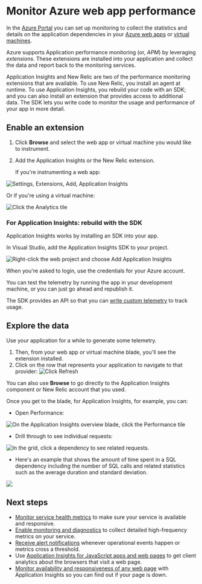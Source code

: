 <properties 
	pageTitle="Monitor Azure web app performance" 
	description="Chart load and response time, dependency information and set alerts on performance." 
	services="azure-portal"
    documentationCenter="na"
	authors="alancameronwills" 
	manager="douge"/>

<tags 
	ms.service="azure-portal" 
	ms.date="07/17/2015" 
	wacn.date=""/>

# Monitor Azure web app performance

In the [Azure Portal](http://manage.windowsazure.cn) you can set up monitoring to collect the  statistics and details on the application dependencies in your [Azure web apps](/documentation/articles/app-service-web-overview) or [virtual machines](/documentation/articles/virtual-machines-about).

Azure supports Application performance monitoring (or, *APM*) by leveraging *extensions*. These extensions are installed into your application and collect the data and report back to the monitoring services. 

Application Insights and New Relic are two of the performance monitoring extensions that are available. To use New Relic, you install an agent at runtime. To use Application Insights, you rebuild your code with an SDK; and you can also install an extension that provides access to additional data. The SDK lets you write code to monitor the usage and performance of your app in more detail.  

## Enable an extension

1. Click **Browse** and select the web app or virtual machine you would like to instrument.

2. Add the Application Insights or the New Relic extension. 

    If you're instrumenting a web app:

![Settings, Extensions, Add, Application Insights](./media/insights-perf-analytics/05-extend.png)

Or if you're using a virtual machine:

![Click the Analytics tile](./media/insights-perf-analytics/10-vm1.png)

### For Application Insights: rebuild with the SDK

Application Insights works by installing an SDK into your app. 

In Visual Studio, add the Application Insights SDK to your project.

![Right-click the web project and choose Add Application Insights](./media/insights-perf-analytics/03-add.png)

When you're asked to login, use the credentials for your Azure account.

You can test the telemetry by running the app in your development machine, or you can just go ahead and republish it. 

The SDK provides an API so that you can [write custom telemetry](/documentation/articles/app-insights-api-custom-events-metrics) to track usage.

## Explore the data

Use your application for a while to generate some telemetry.

1. Then, from your web app or virtual machine blade, you'll see the extension installed.
2. Click on the row that represents your application to navigate to that provider:
![Click Refresh](./media/insights-perf-analytics/06-overview.png)

You can also use **Browse** to go directly to the Application Insights component or New Relic account that you used.

Once you get to the blade, for Application Insights, for example, you can:
- Open Performance:

![On the Application Insights overview blade, click the Performance tile](./media/insights-perf-analytics/07-dependency.png)

- Drill through to see individual requests:

![In the grid, click a dependency to see related requests.](./media/insights-perf-analytics/08-requests.png)

- Here's an example that shows the amount of time spent in a SQL dependency including the number of SQL calls and related statistics such as the average duration and standard deviation. 

![](./media/insights-perf-analytics/01-example.png) 



## Next steps

* [Monitor service health metrics](/documentation/articles/insights-how-to-customize-monitoring) to make sure your service is available and responsive.
* [Enable monitoring and diagnostics](/documentation/articles/insights-how-to-use-diagnostics) to collect detailed high-frequency metrics on your service.
* [Receive alert notifications](/documentation/articles/insights-receive-alert-notifications) whenever operational events happen or metrics cross a threshold.
* Use [Application Insights for JavaScript apps and web pages](/documentation/articles/app-insights-web-track-usage) to get client analytics about the browsers that visit a web page.
* [Monitor availability and responsiveness of any web page](/documentation/articles/app-insights-monitor-web-app-availability) with Application Insights so you can find out if your page is down.
 